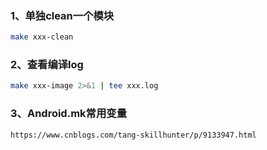 ### 1、单独clean一个模块

```bash
make xxx-clean
```

### 2、查看编译log

```bash
make xxx-image 2>&1 | tee xxx.log
```

### 3、Android.mk常用变量

`https://www.cnblogs.com/tang-skillhunter/p/9133947.html`